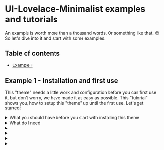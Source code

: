 # UI-Lovelace-Minimalist examples and tutorials
An example is worth more than a thousand words. Or something like that. 😊 So let's dive into it and start with some examples.  

## Table of contents
* [Example 1](#example-1) 

## Example 1 - Installation and first use
This "theme" needs a little work and configuration before you can first use it, but don't worry, we have made it as easy as possible. This "tutorial" shows you, how to setup this "theme" up until the first use. Let's get started!

<details>
<summary>What you should have before you start with installing this theme</summary>

* You should have a HomeAssistant (HA) instance running, preferrably with [HACS](https://hacs.xyz) installed and you should know the basics in using HA, eg. how to change settings in your `lovelace` configuration.  
* You have access to your `config` folder of HA. Doesn't matter which way this is, but you need to be able to upload and change files in your config. If you're running `HassOS` or a `supervised install` of HA, we highly recommend the [Samba AddOn]().  

<details>
<summary>Installing the Samba AddOn in HassOS (or supervised)</summary>
* Go to the "Supervisor" menu entry in your left pane
* Go to the tab "AddOn Store" and look for "Samba"
</details>

</details>
<details>
<summary>What do I need</summary>

</details>
<details>
<summary></summary>

</details>
<details>
<summary></summary>

</details>
<details>
<summary></summary>

</details>
<details>
<summary></summary>

</details>